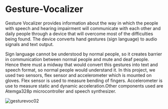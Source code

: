 # Gesture-Vocalizer
Gesture Vocalizer provides information about the way in which the people with speech and hearing impairment will communicate with each other and daily people through a device that will overcome most of the difficulties being found. The device converts hand gestures (sign language) to audio signals and text output.

Sign language cannot be understood by normal people, so it creates barrier in communication between normal people and mute and deaf people. Hence there must a midway that would convert this gestures into text and speech format, so normal people would understand it. In this project, we used two sensors, flex sensor and accelerometer which is mounted on gloves. Flex sensor is used to measure bending of fingers. Accelerometer is use to measure static and dynamic acceleration.Other components used are Atemga328p microcontroller and speech synthesizer. 


![gesturevoc02](https://user-images.githubusercontent.com/68192323/167282485-f7b298f6-8a5d-4ada-a908-8bbc81e1da39.jpeg)
